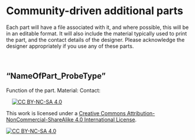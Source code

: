# Community-driven additional parts
Each part will have a file associated with it, and where possible, this will be in an editable format. It will also include the material typically used to print the part, and the contact details of the designer. Please acknowledge the designer appropriately if you use any of these parts.

&nbsp;
## “NameOfPart_ProbeType” 
Function of the part.
Material:
Contact:

&nbsp;
&nbsp;
[![CC BY-NC-SA 4.0][cc-by-nc-sa-shield]][cc-by-nc-sa]

This work is licensed under a
[Creative Commons Attribution-NonCommercial-ShareAlike 4.0 International License][cc-by-nc-sa].

[![CC BY-NC-SA 4.0][cc-by-nc-sa-image]][cc-by-nc-sa]

[cc-by-nc-sa]: http://creativecommons.org/licenses/by-nc-sa/4.0/
[cc-by-nc-sa-image]: https://licensebuttons.net/l/by-nc-sa/4.0/88x31.png
[cc-by-nc-sa-shield]: https://img.shields.io/badge/License-CC%20BY--NC--SA%204.0-lightgrey.svg
